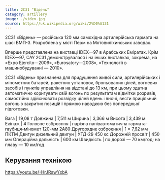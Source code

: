 ```yaml
---
title: 2С31 "Відень"
category: artillery
image: ./viden.jpg
source: https://uk.wikipedia.org/wiki/2%D0%A131
---
```

2С31 «Відень» — російська 120 мм самохідна артилерійська гармата на шасі БМП-3. Розроблена у місті Перм на Мотовиліхинських заводах.

Вперше представлена на виставці IDEX—97 в Арабських Еміратах. Крім IDEX—97, САУ 2С31 демонструвалася і на інших виставках, зокрема, на «Expo Ejercito—2006», «Eurosatory—2008», «Технології в машинобудуванні — 2010».

2С31 «Відень» призначена для придушення живої сили, артилерійських і мінометних батарей, ракетних установок, броньованих цілей, вогневих засобів і пунктів управління на відстані до 13 км, при цьому здатна автоматично коригувати свій вогонь по результатам відмітки розривів, самостійно здійснювати розвідку цілей вдень і вночі, вести прицільний вогонь з закритих позицій і прямою наводкою без попередньої підготовки. 

Вага |	19,08 т
Довжина |	7,511 м
Ширина |	3,366 м
Висота |	3,439 м
Екіпаж |	4
Головне озброєння | нарізна напівавтоматична гармата-гаубиця-міномет 120-мм 2А80
Другорядне озброєння | 1 × 7,62 мм ПКТМ
Двигун 	дизельний двигун | УТД-29 450 кс
Дорожній просвіт |	450 мм
Операційна дальність | 600 км
Швидкість | по дорозі — 70 км/год; на плаву — 10 км/год
## Керування технікою

https://youtu.be/-HrJRswYxbA